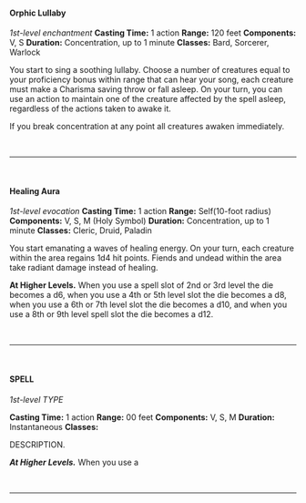 
#### Orphic Lullaby
*1st-level enchantment*
**Casting Time:** 1 action
**Range:** 120 feet
**Components:** V, S
**Duration:** Concentration, up to 1 minute
**Classes:** Bard, Sorcerer, Warlock

You start to sing a soothing lullaby. Choose a number of creatures equal to your proficiency bonus within range that can hear your song, each creature must make a Charisma saving throw or fall asleep.
On your turn, you can use an action to maintain one of the  creature affected by the spell asleep, regardless of the actions taken to awake it.

If you break concentration at any point all creatures awaken immediately. 

<br>

___

<br>

#### Healing Aura
*1st-level evocation*
**Casting Time:** 1 action
**Range:** Self(10-foot radius)
**Components:** V, S, M (Holy Symbol)
**Duration:** Concentration, up to 1 minute
**Classes:** Cleric, Druid, Paladin

You start emanating a waves of healing energy. On your turn, each creature within the area regains 1d4 hit points. Fiends and undead within the area take radiant damage instead of healing.

**At Higher Levels.** When you use a spell slot of 2nd or 3rd level the die becomes a d6, when you use a 4th or 5th level slot the die becomes a d8, when you use a 6th or 7th level slot the die becomes a d10, and when you use a 8th or 9th level spell slot the die becomes a d12.

<br>

___

<br>

#### SPELL
*1st-level TYPE*

**Casting Time:** 1 action
**Range:** 00 feet
**Components:** V, S, M
**Duration:** Instantaneous
**Classes:**

DESCRIPTION.

***At Higher Levels.*** When you use a 

<br>

___

<br>
